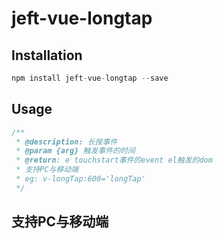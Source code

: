 <!--
 * @Author: your name
 * @Date: 2020-05-21 09:41:48
 * @LastEditTime: 2020-05-21 10:30:09
 * @LastEditors: Please set LastEditors
 * @Description: In User Settings Edit
 * @FilePath: \jeft-vue-plugin\jeft-vue-longtap\README.md
--> 
# jeft-vue-longtap

## Installation

``` js
npm install jeft-vue-longtap --save
```

## Usage

``` js
/**
 * @description: 长按事件
 * @param {arg} 触发事件的时间
 * @return: e touchstart事件的event el触发的dom
 * 支持PC与移动端
 * eg: v-longTap:600='longTap'
 */
```

## 支持PC与移动端
